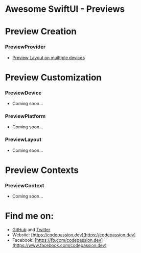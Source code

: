 # Awesome SwiftUI - Previews

# Preview Creation

### PreviewProvider

- [Preview Layout on muiltiple devices](https://github.com/CodePassion-dev/awesome-swiftui/blob/master/previews-in-xcode/previews/preview-creation/preview-layout-on-muiltiple-devices.swift)

# Preview Customization

### PreviewDevice

- Coming soon...

### PreviewPlatform

- Coming soon...

### PreviewLayout

- Coming soon...

# Preview Contexts

### PreviewContext

- Coming soon...

# Find me on:

- [GitHub](https://github.com/duonghominhhuy) and [Twitter](https://twitter.com/duonghominhhuy)
- Website: [https://codepassion.dev](https://codepassion.dev)
- Facebook: [https://fb.com/codepassion.dev](https://www.facebook.com/codepassion.dev)


